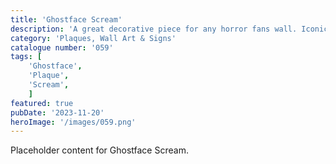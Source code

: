 ```yaml
---
title: 'Ghostface Scream'
description: 'A great decorative piece for any horror fans wall. Iconic killer Ghostface from the Scream franchise'
category: 'Plaques, Wall Art & Signs'
catalogue number: '059'
tags: [
    'Ghostface', 
    'Plaque', 
    'Scream',
    ]
featured: true
pubDate: '2023-11-20'
heroImage: '/images/059.png'
---
```


Placeholder content for Ghostface Scream.
